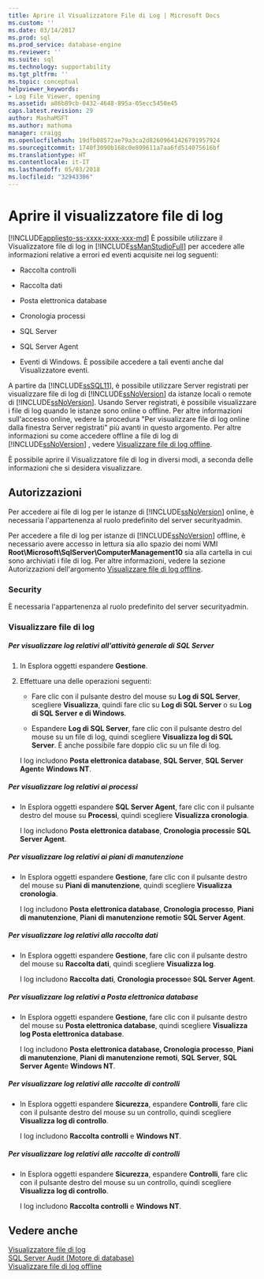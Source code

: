 ```yaml
---
title: Aprire il Visualizzatore File di Log | Microsoft Docs
ms.custom: ''
ms.date: 03/14/2017
ms.prod: sql
ms.prod_service: database-engine
ms.reviewer: ''
ms.suite: sql
ms.technology: supportability
ms.tgt_pltfrm: ''
ms.topic: conceptual
helpviewer_keywords:
- Log File Viewer, opening
ms.assetid: a86b89cb-0432-4648-895a-05ecc5450e45
caps.latest.revision: 29
author: MashaMSFT
ms.author: mathoma
manager: craigg
ms.openlocfilehash: 19dfb08572ae79a3ca2d82609641426791957924
ms.sourcegitcommit: 1740f3090b168c0e809611a7aa6fd514075616bf
ms.translationtype: HT
ms.contentlocale: it-IT
ms.lasthandoff: 05/03/2018
ms.locfileid: "32943306"
---
```

# <a name="open-log-file-viewer"></a>Aprire il visualizzatore file di log
[!INCLUDE[appliesto-ss-xxxx-xxxx-xxx-md](../../includes/appliesto-ss-xxxx-xxxx-xxx-md.md)]
  È possibile utilizzare il Visualizzatore file di log in [!INCLUDE[ssManStudioFull](../../includes/ssmanstudiofull-md.md)] per accedere alle informazioni relative a errori ed eventi acquisite nei log seguenti:  
  
-   Raccolta controlli  
  
-   Raccolta dati  
  
-   Posta elettronica database  
  
-   Cronologia processi  
  
-   SQL Server  
  
-   SQL Server Agent  
  
-   Eventi di Windows. È possibile accedere a tali eventi anche dal Visualizzatore eventi.  
  
 A partire da [!INCLUDE[ssSQL11](../../includes/sssql11-md.md)], è possibile utilizzare Server registrati per visualizzare file di log di [!INCLUDE[ssNoVersion](../../includes/ssnoversion-md.md)] da istanze locali o remote di [!INCLUDE[ssNoVersion](../../includes/ssnoversion-md.md)]. Usando Server registrati, è possibile visualizzare i file di log quando le istanze sono online o offline. Per altre informazioni sull'accesso online, vedere la procedura "Per visualizzare file di log online dalla finestra Server registrati" più avanti in questo argomento. Per altre informazioni su come accedere offline a file di log di [!INCLUDE[ssNoVersion](../../includes/ssnoversion-md.md)] , vedere [Visualizzare file di log offline](../../relational-databases/logs/view-offline-log-files.md).  
  
 È possibile aprire il Visualizzatore file di log in diversi modi, a seconda delle informazioni che si desidera visualizzare.  
  
##  <a name="BeforeYouBegin"></a> Autorizzazioni  
 Per accedere ai file di log per le istanze di [!INCLUDE[ssNoVersion](../../includes/ssnoversion-md.md)] online, è necessaria l'appartenenza al ruolo predefinito del server securityadmin.  
  
 Per accedere a file di log per istanze di [!INCLUDE[ssNoVersion](../../includes/ssnoversion-md.md)] offline, è necessario avere accesso in lettura sia allo spazio dei nomi WMI **Root\Microsoft\SqlServer\ComputerManagement10** sia alla cartella in cui sono archiviati i file di log. Per altre informazioni, vedere la sezione Autorizzazioni dell'argomento [Visualizzare file di log offline](../../relational-databases/logs/view-offline-log-files.md).  
  
### <a name="security"></a>Security  
 È necessaria l'appartenenza al ruolo predefinito del server securityadmin.  
  
### <a name="view-log-files"></a>Visualizzare file di log  
  
##### <a name="to-view-logs-that-are-related-to-general-sql-server-activity"></a>Per visualizzare log relativi all'attività generale di SQL Server  
  
1.  In Esplora oggetti espandere **Gestione**.  
  
2.  Effettuare una delle operazioni seguenti:  
  
    -   Fare clic con il pulsante destro del mouse su **Log di SQL Server**, scegliere **Visualizza**, quindi fare clic su **Log di SQL Server** o su **Log di SQL Server e di Windows**.  
  
    -   Espandere **Log di SQL Server**, fare clic con il pulsante destro del mouse su un file di log, quindi scegliere **Visualizza log di SQL Server**. È anche possibile fare doppio clic su un file di log.  
  
     I log includono **Posta elettronica database**, **SQL Server**, **SQL Server Agent**e **Windows NT**.  
  
##### <a name="to-view-logs-that-are-related-to-jobs"></a>Per visualizzare log relativi ai processi  
  
-   In Esplora oggetti espandere **SQL Server Agent**, fare clic con il pulsante destro del mouse su **Processi**, quindi scegliere **Visualizza cronologia**.  
  
     I log includono **Posta elettronica database**, **Cronologia processi**e **SQL Server Agent**.  
  
##### <a name="to-view-logs-that-are-related-to-maintenance-plans"></a>Per visualizzare log relativi ai piani di manutenzione  
  
-   In Esplora oggetti espandere **Gestione**, fare clic con il pulsante destro del mouse su **Piani di manutenzione**, quindi scegliere **Visualizza cronologia**.  
  
     I log includono **Posta elettronica database**, **Cronologia processo**, **Piani di manutenzione**, **Piani di manutenzione remoti**e **SQL Server Agent**.  
  
##### <a name="to-view-logs-that-are-related-to-data-collection"></a>Per visualizzare log relativi alla raccolta dati  
  
-   In Esplora oggetti espandere **Gestione**, fare clic con il pulsante destro del mouse su **Raccolta dati**, quindi scegliere **Visualizza log**.  
  
     I log includono **Raccolta dati**, **Cronologia processo**e **SQL Server Agent**.  
  
##### <a name="to-view-logs-that-are-related-to-database-mail"></a>Per visualizzare log relativi a Posta elettronica database  
  
-   In Esplora oggetti espandere **Gestione**, fare clic con il pulsante destro del mouse su **Posta elettronica database**, quindi scegliere **Visualizza log Posta elettronica database**.  
  
     I log includono **Posta elettronica database, Cronologia processo**, **Piani di manutenzione**, **Piani di manutenzione remoti**, **SQL Server**, **SQL Server Agent**e **Windows NT**.  
  
##### <a name="to-view-logs-that-are-related-to-audits-collections"></a>Per visualizzare log relativi alle raccolte di controlli  
  
-   In Esplora oggetti espandere **Sicurezza**, espandere **Controlli**, fare clic con il pulsante destro del mouse su un controllo, quindi scegliere **Visualizza log di controllo**.  
  
     I log includono **Raccolta controlli** e **Windows NT**.  
  
##### <a name="to-view-logs-that-are-related-to-audits-collections"></a>Per visualizzare log relativi alle raccolte di controlli  
  
-   In Esplora oggetti espandere **Sicurezza**, espandere **Controlli**, fare clic con il pulsante destro del mouse su un controllo, quindi scegliere **Visualizza log di controllo**.  
  
     I log includono **Raccolta controlli** e **Windows NT**.  
  
## <a name="see-also"></a>Vedere anche  
 [Visualizzatore file di log](../../relational-databases/logs/log-file-viewer.md)   
 [SQL Server Audit &#40;Motore di database&#41;](../../relational-databases/security/auditing/sql-server-audit-database-engine.md)   
 [Visualizzare file di log offline](../../relational-databases/logs/view-offline-log-files.md)  
  
  
